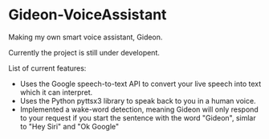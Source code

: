 # Gideon-VoiceAssistant
Making my own smart voice assistant, Gideon.

Currently the project is still under developent.

List of current features:
- Uses the Google speech-to-text API to convert your live speech into text which it can interpret.
- Uses the Python pyttsx3 library to speak back to you in a human voice.
- Implemented a wake-word detection, meaning Gideon will only respond to your request if you start the sentence with the word "Gideon", simlar to "Hey Siri" and "Ok Google"
